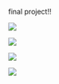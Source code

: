 final project!!

<a href="https://www.instagram.com/"><img src="https://img.shields.io/badge/Instagram-E4405F?style=flat-square&logo=Instagram&logoColor=white"/></a>

<a href="https://www.naver.com/"><img src="https://img.shields.io/badge/Naver-03C75A?style=flat-square&logo=naver&logoColor=white"/></a>

<a href="https://www.oracle.com/kr/"><img src="https://img.shields.io/badge/Oracle-F80000?style=flat-square&logo=Oracle&logoColor=#03C75A"/></a>

<a href="https://www.mysql.com/"><img src="https://img.shields.io/badge/mysql-4479A1?style=flat-square&logo=mysql&logoColor=#03C75A"/></a>
